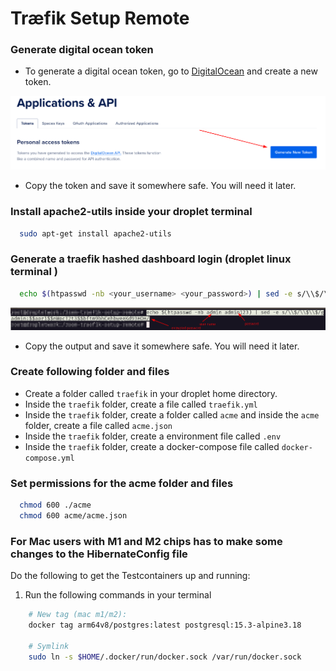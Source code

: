 # Træfik Setup Remote


### Generate digital ocean token

- To generate a digital ocean token, go to [DigitalOcean](https://cloud.digitalocean.com/account/api/tokens) and create a new token.

<img src="images/digital_token.png">

- Copy the token and save it somewhere safe. You will need it later.

###  Install apache2-utils inside your droplet terminal

```bash
  sudo apt-get install apache2-utils
``` 

###  Generate a traefik hashed dashboard login (droplet linux terminal )

```bash
  echo $(htpasswd -nb <your_username> <your_password>) | sed -e s/\\$/\\$\\$/g
```

<img src="images/encrypted-password.png">

- Copy the output and save it somewhere safe. You will need it later.


### Create following folder and files

- Create a folder called `traefik` in your droplet home directory.
- Inside the `traefik` folder, create a file called `traefik.yml`
- Inside the `traefik` folder, create a folder called `acme` and inside the `acme` folder, create a file called `acme.json`
- Inside the `traefik` folder, create a environment file called `.env`
- Inside the `traefik` folder, create a docker-compose file called `docker-compose.yml`

### Set permissions for the acme folder and files

```bash
  chmod 600 ./acme
  chmod 600 acme/acme.json
```
### For Mac users with M1 and M2 chips has to make some changes to the HibernateConfig file

Do the following to get the Testcontainers up and running:

1. Run the following commands in your terminal

```bash 
    # New tag (mac m1/m2): 
    docker tag arm64v8/postgres:latest postgresql:15.3-alpine3.18
    
    # Symlink
    sudo ln -s $HOME/.docker/run/docker.sock /var/run/docker.sock
```

